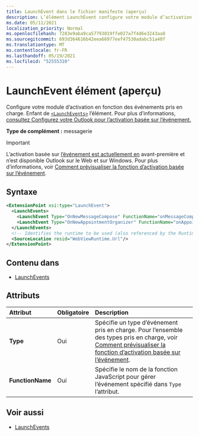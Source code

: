 ```yaml
---
title: LaunchEvent dans le fichier manifeste (aperçu)
description: L’élément LaunchEvent configure votre module d’activation en fonction des événements pris en charge.
ms.date: 05/11/2021
localization_priority: Normal
ms.openlocfilehash: 7283e9aba9ca57793019ffe027a7f4d6e3243aa8
ms.sourcegitcommit: 693d364616b42eea66977eef47530adabc51a40f
ms.translationtype: MT
ms.contentlocale: fr-FR
ms.lasthandoff: 05/19/2021
ms.locfileid: "52555310"
---
```

# <a name="launchevent-element-preview"></a>LaunchEvent élément (aperçu)

Configure votre module d’activation en fonction des événements pris en charge. Enfant de [`<LaunchEvents>`](launchevents.md) l’élément. Pour plus d’informations, [consultez Configurez votre Outlook pour l’activation basée sur l’événement.](../../outlook/autolaunch.md)

**Type de complément :** messagerie

> [!IMPORTANT]
> L’activation basée sur [l’événement est actuellement en](../../reference/objectmodel/preview-requirement-set/outlook-requirement-set-preview.md) avant-première et n’est disponible Outlook sur le Web et sur Windows. Pour plus d’informations, voir [Comment prévisualiser la fonction d’activation basée sur l’événement](../../outlook/autolaunch.md#how-to-preview-the-event-based-activation-feature).

## <a name="syntax"></a>Syntaxe

```XML
<ExtensionPoint xsi:type="LaunchEvent">
  <LaunchEvents>
    <LaunchEvent Type="OnNewMessageCompose" FunctionName="onMessageComposeHandler"/>
    <LaunchEvent Type="OnNewAppointmentOrganizer" FunctionName="onAppointmentComposeHandler"/>
  </LaunchEvents>
  <!-- Identifies the runtime to be used (also referenced by the Runtime element). -->
  <SourceLocation resid="WebViewRuntime.Url"/>
</ExtensionPoint>
```

## <a name="contained-in"></a>Contenu dans

- [LaunchEvents](launchevents.md)

## <a name="attributes"></a>Attributs

|  Attribut  |  Obligatoire  |  Description  |
|:-----|:-----|:-----|
|  **Type**  |  Oui  | Spécifie un type d’événement pris en charge. Pour l’ensemble des types pris en charge, voir [Comment prévisualiser la fonction d’activation basée sur l’événement](../../outlook/autolaunch.md#supported-events). |
|  **FunctionName**  |  Oui  | Spécifie le nom de la fonction JavaScript pour gérer l’événement spécifié dans `Type` l’attribut. |

## <a name="see-also"></a>Voir aussi

- [LaunchEvents](launchevents.md)
